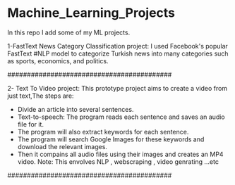 # Machine_Learning_Projects
In this repo I add some of my ML projects.

1-FastText News Category Classification project: 
  I used Facebook's popular FastText #NLP model to categorize Turkish news into many categories such as sports, economics, and politics.
  
 ##########################################
 
 2- Text To Video project: 
   This prototype project aims to create a video from just text,The steps are:
  - Divide an article into several sentences.
  - Text-to-speech: The program reads each sentence and saves an audio file for it.
  - The program will also extract keywords for each sentence.
  - The program will search Google Images for these keywords and download the relevant images.
  - Then it compains all audio files using their images and creates an MP4 video.
   Note: This envolves NLP , webscraping , video genrating ...etc
   
##########################################
